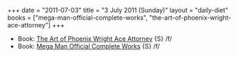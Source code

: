 +++
date = "2011-07-03"
title = "3 July 2011 (Sunday)"
layout = "daily-diet"
books = ["mega-man-official-complete-works", "the-art-of-phoenix-wright-ace-attorney"]
+++


* Book: [The Art of Phoenix Wright Ace Attorney](/books/the-art-of-phoenix-wright-ace-attorney) {S} /f/
* Book: [Mega Man Official Complete Works](/books/mega-man-official-complete-works) {S} /f/